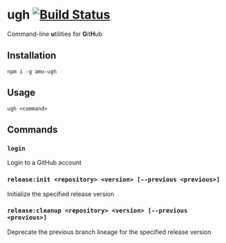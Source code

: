 # ugh [![Build Status](https://travis-ci.org/namoscato/ugh.svg?branch=master)](https://travis-ci.org/namoscato/ugh)

Command-line **u**tilities for **G**it**H**ub

## Installation

```
npm i -g amo-ugh
```

## Usage

```
ugh <command>
```

## Commands

### `login`

Login to a GitHub account

### `release:init <repository> <version> [--previous <previous>]`

Initialize the specified release version

### `release:cleanup <repository> <version> [--previous <previous>]`

Deprecate the previous branch lineage for the specified release version
